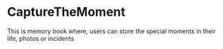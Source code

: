 # CaptureTheMoment
This is memory book where, users can store the special moments in their life, photos or incidents
